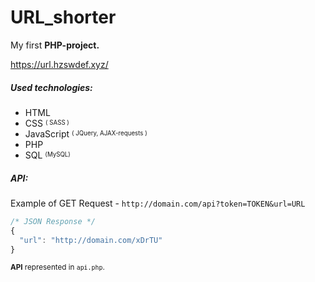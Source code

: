# URL_shorter

My first **PHP-project.** 

https://url.hzswdef.xyz/

##### Used technologies:
- HTML
- CSS <sup><sub>( SASS )</sub></sup>
- JavaScript <sup><sub>( JQuery, AJAX-requests )</sub></sup>
- PHP
- SQL <sup><sub>(MySQL)</sub></sup>

##### API:
Example of GET Request - `http://domain.com/api?token=TOKEN&url=URL`
```js
/* JSON Response */
{
  "url": "http://domain.com/xDrTU"
}
```
<sub>**API** represented in `api.php`.</sub>
